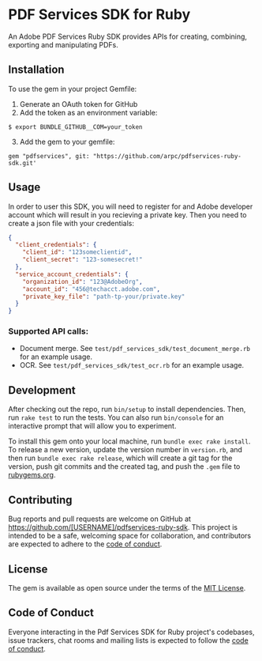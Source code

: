 # PDF Services SDK for Ruby

An Adobe PDF Services Ruby SDK provides APIs for creating, combining, exporting and manipulating PDFs.

## Installation

To use the gem in your project Gemfile:
1. Generate an OAuth token for GitHub
2. Add the token as an environment variable:
```terminal
$ export BUNDLE_GITHUB__COM=your_token
```

3. Add the gem to your gemfile:
```terminal
gem "pdfservices", git: "https://github.com/arpc/pdfservices-ruby-sdk.git'
```

## Usage

In order to user this SDK, you will need to register for and Adobe developer account which will result in you recieving a private key.
Then you need to create a json file with your credentials:
```json
{
  "client_credentials": {
    "client_id": "123someclientid",
    "client_secret": "123-somesecret!"
  },
  "service_account_credentials": {
    "organization_id": "123@AdobeOrg",
    "account_id": "456@techacct.adobe.com",
    "private_key_file": "path-tp-your/private.key"
  }
}

```
### Supported API calls:

- Document merge. See `test/pdf_services_sdk/test_document_merge.rb` for an example usage.
- OCR. See `test/pdf_services_sdk/test_ocr.rb` for an example usage.

## Development

After checking out the repo, run `bin/setup` to install dependencies. Then, run `rake test` to run the tests. You can also run `bin/console` for an interactive prompt that will allow you to experiment.

To install this gem onto your local machine, run `bundle exec rake install`. To release a new version, update the version number in `version.rb`, and then run `bundle exec rake release`, which will create a git tag for the version, push git commits and the created tag, and push the `.gem` file to [rubygems.org](https://rubygems.org).

## Contributing

Bug reports and pull requests are welcome on GitHub at https://github.com/[USERNAME]/pdfservices-ruby-sdk. This project is intended to be a safe, welcoming space for collaboration, and contributors are expected to adhere to the [code of conduct](https://github.com/[USERNAME]/pdfservices-ruby-sdk/blob/main/CODE_OF_CONDUCT.md).

## License

The gem is available as open source under the terms of the [MIT License](https://opensource.org/licenses/MIT).

## Code of Conduct

Everyone interacting in the Pdf Services SDK for Ruby project's codebases, issue trackers, chat rooms and mailing lists is expected to follow the [code of conduct](https://github.com/[USERNAME]/pdfservices-ruby-sdk/blob/main/CODE_OF_CONDUCT.md).
